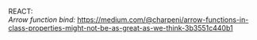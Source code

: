 REACT:</br>
  <i>Arrow function bind: </i>https://medium.com/@charpeni/arrow-functions-in-class-properties-might-not-be-as-great-as-we-think-3b3551c440b1

